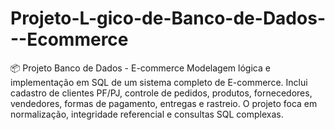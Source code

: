 # Projeto-L-gico-de-Banco-de-Dados---Ecommerce
📦 Projeto Banco de Dados - E-commerce  Modelagem lógica e implementação em SQL de um sistema completo de E-commerce. Inclui cadastro de clientes PF/PJ, controle de pedidos, produtos, fornecedores, vendedores, formas de pagamento, entregas e rastreio. O projeto foca em normalização, integridade referencial e consultas SQL complexas.
